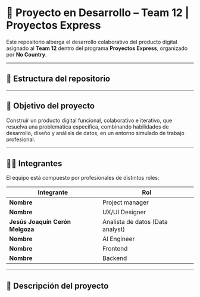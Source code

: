 # 🚀 Proyecto en Desarrollo – Team 12 | Proyectos Express

Este repositorio alberga el desarrollo colaborativo del producto digital asignado al **Team 12** dentro del programa **Proyectos Express**, organizado por **No Country**.

---

## 📁 Estructura del repositorio

---

## 🎯 Objetivo del proyecto

Construir un producto digital funcional, colaborativo e iterativo, que resuelva una problemática específica, combinando habilidades de desarrollo, diseño y análisis de datos, en un entorno simulado de trabajo profesional.

---

## 🤝👥 Integrantes

El equipo está compuesto por profesionales de distintos roles:

<div align="left">
  <table>
    <thead>
      <tr>
        <th>Integrante</th>
        <th>Rol</th>
      </tr>
    </thead>
    <tbody>
      <tr>
        <td><b>Nombre</b></td>
        <td>Project manager </td>
      </tr>
      <tr>
        <td><b>Nombre</b></td>
        <td>UX/UI Designer </td>
      </tr>
       <tr>
        <td><b>Jesús Joaquín Cerón Melgoza</b></td>
        <td>Analista de datos (Data analyst) </td>
      </tr>
      <tr>
        <td><b>Nombre</b></td>
        <td>AI Engineer </td>
      </tr>
       <tr>
        <td><b>Nombre</b></td>
        <td>Frontend </td>
      </tr>
      <tr>
        <td><b>Nombre</b></td>
        <td>Backend </td>
      </tr>
    </tbody>
  </table>
</div>

---

## 📄 Descripción del proyecto



